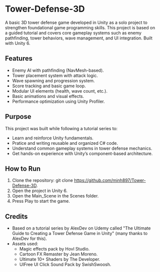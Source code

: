 # Tower-Defense-3D
A basic 3D tower defense game developed in Unity as a solo project to strengthen foundational game programming skills. This project is based on a guided tutorial and covers core gameplay systems such as enemy pathfinding, tower behaviors, wave management, and UI integration. Built with Unity 6.

## Features
- Enemy AI with pathfinding (NavMesh-based).
- Tower placement system with attack logic.
- Wave spawning and progression system.
- Score tracking and basic game loop.
- Modular UI elements (health, wave count, etc.).
- Basic animations and visual effects.
- Performance optimization using Unity Profiler.

## Purpose
This project was built while following a tutorial series to:
- Learn and reinforce Unity fundamentals.
- Pratice and writing reusable and organized C# code.
- Understand common gameplay systems in tower defense mechanics.
- Get hands-on experience with Unity’s component-based architecture.

## How to Run
1. Clone the repository: git clone https://github.com/minh897/Tower-Defense-3D.
2. Open the project in Unity 6.
3. Open the Main_Scene in the Scenes folder.
5. Press Play to start the game.

## Credits
- Based on a tutorial series by AlexDev on Udemy called "The Ultimate Guide to Creating a Tower Defense Game in Unity" (many thanks to AlexDev for this).
- Assets used:
    - Magic effects pack by Hovl Studio.
    - Cartoon FX Remaster by Jean Moreno.
    - Ultimate 10+ Shaders by The Developer.
    - UIFree UI Click Sound Pack by SwishSwoosh.

